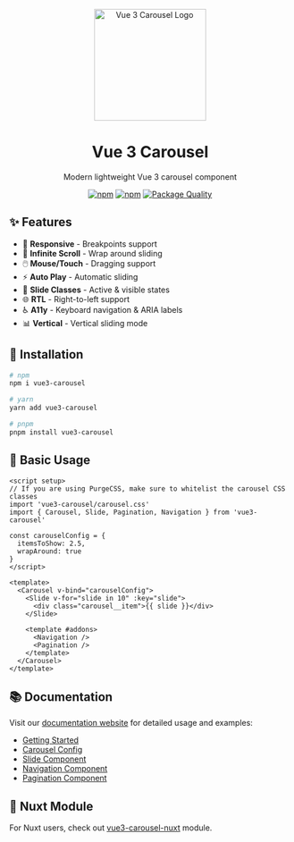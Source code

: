 <p align="center">
  <img src="docs/public/vue3-carousel-logo-light.svg" width="200" alt="Vue 3 Carousel Logo">
</p>

<h1 align="center">Vue 3 Carousel</h1>

<p align="center">
Modern lightweight Vue 3 carousel component
</p>

<p align="center">
  <a href="https://npm-stat.com/charts.html?package=vue3-carousel"><img src="https://img.shields.io/npm/dm/vue3-carousel.svg" alt="npm"/></a>
  <a href="https://www.npmjs.com/package/vue3-carousel"><img src="https://img.shields.io/npm/v/vue3-carousel.svg" alt="npm"/></a>
  <a href="https://packagequality.com/#?package=vue3-carousel"><img src="https://packagequality.com/shield/vue3-carousel.svg" alt="Package Quality"/></a>
</p>

## ✨ Features

- 📱 **Responsive** - Breakpoints support
- 🔄 **Infinite Scroll** - Wrap around sliding
- 🖱️ **Mouse/Touch** - Dragging support
- ⚡ **Auto Play** - Automatic sliding
- 🎯 **Slide Classes** - Active & visible states
- 🌐 **RTL** - Right-to-left support
- ♿ **A11y** - Keyboard navigation & ARIA labels
- 📊 **Vertical** - Vertical sliding mode

## 🚀 Installation

```bash
# npm
npm i vue3-carousel

# yarn
yarn add vue3-carousel

# pnpm
pnpm install vue3-carousel
```

## 📖 Basic Usage

```vue
<script setup>
// If you are using PurgeCSS, make sure to whitelist the carousel CSS classes
import 'vue3-carousel/carousel.css'
import { Carousel, Slide, Pagination, Navigation } from 'vue3-carousel'

const carouselConfig = {
  itemsToShow: 2.5,
  wrapAround: true
}
</script>

<template>
  <Carousel v-bind="carouselConfig">
    <Slide v-for="slide in 10" :key="slide">
      <div class="carousel__item">{{ slide }}</div>
    </Slide>

    <template #addons>
      <Navigation />
      <Pagination />
    </template>
  </Carousel>
</template>
```

## 📚 Documentation

Visit our [documentation website](https://vue3-carousel.ismail9k.com/) for detailed usage and examples:

- [Getting Started](https://vue3-carousel.ismail9k.com/getting-started)
- [Carousel Config](https://vue3-carousel.ismail9k.com/config)
- [Slide Component](https://vue3-carousel.ismail9k.com/components/slide)
- [Navigation Component](https://vue3-carousel.ismail9k.com/components/navigation)
- [Pagination Component](https://vue3-carousel.ismail9k.com/components/pagination)

## 💚 Nuxt Module

For Nuxt users, check out [vue3-carousel-nuxt](https://github.com/gaetansenn/vue3-carousel-nuxt) module.
